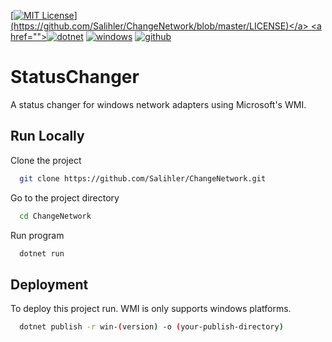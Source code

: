 <div align="left">

  <a href="">[![MIT License](https://img.shields.io/apm/l/atomic-design-ui.svg?)](https://github.com/Salihler/ChangeNetwork/blob/master/LICENSE)</a>
  <a href="">[![dotnet](https://img.shields.io/badge/dotnet-v6.0-blue)](https://github.com/dotnet/runtime)</a>
  <a href="">[![windows](https://img.shields.io/badge/Windows-0078D6?style=for-the-badge&logo=windows&logoColor=white)](https://www.microsoft.com/tr-tr/windows?r=1)</a>
  <a href="">![github](https://img.shields.io/github/followers/Salihler?style=social&label=Follow&maxAge=2592000)
</a>

</div>

# StatusChanger

A status changer for windows network adapters using Microsoft's WMI.

## Run Locally

Clone the project

```bash
  git clone https://github.com/Salihler/ChangeNetwork.git
```

Go to the project directory

```bash
  cd ChangeNetwork
```

Run program

```bash
  dotnet run
```


## Deployment

To deploy this project run. WMI is only supports windows platforms.

```bash
  dotnet publish -r win-(version) -o (your-publish-directory)
```

